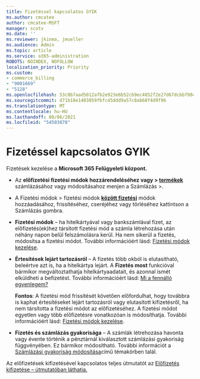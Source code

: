 ```yaml
---
title: Fizetéssel kapcsolatos GYIK
ms.author: cmcatee
author: cmcatee-MSFT
manager: scotv
ms.date: ''
ms.reviewer: jkinma, jmueller
ms.audience: Admin
ms.topic: article
ms.service: o365-administration
ROBOTS: NOINDEX, NOFOLLOW
localization_priority: Priority
ms.custom:
- commerce_billing
- "9001669"
- "5128"
ms.openlocfilehash: 53c0b7aad5012afb2e923e6b52cb9ec4852f2e27d67dcbbf0845616a0a8e64ad
ms.sourcegitcommit: d71b18e1403859fbfc45ddd9a57c8ab68f4d9f96
ms.translationtype: MT
ms.contentlocale: hu-HU
ms.lasthandoff: 08/06/2021
ms.locfileid: "54503078"
---
```

# <a name="payment-faq"></a>Fizetéssel kapcsolatos GYIK

Fizetések kezelése a **Microsoft 365 Felügyeleti központ.**

- Az **előfizetési fizetési módok hozzárendeléséhez vagy > [termékek](https://go.microsoft.com/fwlink/p/?linkid=842054)** számlázásához vagy módosításahoz menjen a Számlázás >.
- A Fizetési módok > fizetési módok **[között fizetési](https://go.microsoft.com/fwlink/p/?linkid=2018806)** módok hozzáadásához, frissítéséhez, cseréjéhez vagy törléséhez kattintson a Számlázás gombra.

- **Fizetési módok** – ha hitelkártyával vagy bankszámlával fizet, az előfizetés(ek)hez társított fizetési mód a számla létrehozása után néhány napon belül felszámolásra kerül. Ha nem sikerül a fizetés, módosítsa a fizetési módot. További információért lásd: [Fizetési módok kezelése](/microsoft-365/commerce/billing-and-payments/manage-payment-methods).

- **Értesítések lejárt tartozásról** – A fizetés több okból is elutasítható, beleértve azt is, ha a hitelkártya lejárt. A **Fizetés most** funkcióval bármikor megváltoztathatja hitelkártyaadatait, és azonnal ismét elküldheti a befizetést. További információért lásd: [Mi a fennálló egyenlegem?](/microsoft-365/commerce/billing-and-payments/pay-for-your-subscription#what-if-i-have-an-outstanding-balance)

    **Fontos**: A fizetési mód frissítését követően előfordulhat, hogy továbbra is kaphat értesítéseket lejárt tartozásról vagy elutasított kifizetésről, ha nem társította a fizetési módot az előfizetéséhez. A fizetési módot egyetlen vagy több előfizetésre vonatkozóan is módosíthatja. További információért lásd: [Fizetési módok kezelése](/microsoft-365/commerce/billing-and-payments/manage-payment-methods).

- **Fizetés és számlázás gyakorisága** – A számlák létrehozása havonta vagy évente történik a pénztárnál kiválasztott számlázási gyakoriság függvényében. Ez bármikor módosítható. További információt a [Számlázási gyakoriság módosítása](/microsoft-365/commerce/billing-and-payments/change-payment-frequency)című témakörben talál.

Az előfizetések kifizetésével kapcsolatos teljes útmutatót az [Előfizetés kifizetése – útmutatóban láthatja.](/microsoft-365/commerce/billing-and-payments/pay-for-your-subscription)
